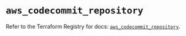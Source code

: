 # `aws_codecommit_repository`

Refer to the Terraform Registry for docs: [`aws_codecommit_repository`](https://registry.terraform.io/providers/hashicorp/aws/5.57.0/docs/resources/codecommit_repository).
